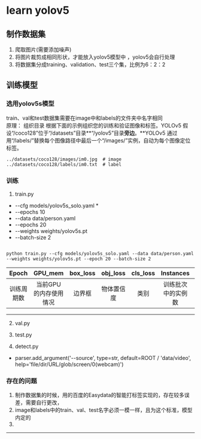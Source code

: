 # learn yolov5  
 
## 制作数据集    
1. 爬取图片(需要添加噪声) 
2. 将图片裁剪成相同形状，才能放入yolov5模型中 ，yolov5会自行处理
3. 将数据集分成training、validation、test三个集，比例为6：2：2 



## 训练模型  
### 选用yolov5s模型  


train、val和test数据集需要在image中和labels的文件夹中名字相同  
原理： 
组织目录 根据下面的示例组织您的训练和验证图像和标签。YOLOv5 假设“/coco128”位于“/datasets”目录**“/yolov5”目录**旁边**。**YOLOv5 通过用“/labels/”替换每个图像路径中最后一个“/images/”实例，自动为每个图像定位标签。  
```  
../datasets/coco128/images/im0.jpg  # image
../datasets/coco128/labels/im0.txt  # label
```  
  
### 训练  
1. train.py 
 
- --cfg models/yolov5s_solo.yaml
  * 
- --epochs  10
-  --data data/person.yaml
-  --epochs 20 
- --weights weights/yolov5s.pt
- --batch-size 2

```

python train.py --cfg models/yolov5s_solo.yaml --data data/person.yaml --weights weights/yolov5s.pt --epoch 20 --batch-size 2

```
|Epoch|GPU_mem|box_loss|obj_loss|cls_loss|Instances|Size|
 |:---:|:---:|:---:|:---:|:---:|:---:|:---:|
 |训练周期数|当前GPU的内存使用情况|边界框|物体置信度|类别|训练批次中的实例数|图像的尺寸|  
 ***  
 2. val.py



 3. test.py

4. detect.py  
- parser.add_argument('--source', type=str, default=ROOT / 'data/video', help='file/dir/URL/glob/screen/0(webcam)')


### 存在的问题  
1. 制作数据集的时候，用的百度的Easydata的智能打标签实现的，存在较多误差，需要自行更改，
2. image和labels中的train、val、test名字必须一模一样，且为这个标准，模型内定的
3. 


***  
